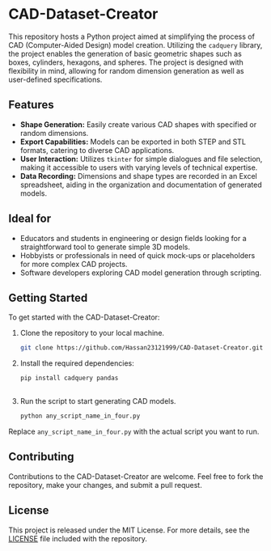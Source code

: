 # CAD-Dataset-Creator

This repository hosts a Python project aimed at simplifying the process of CAD (Computer-Aided Design) model creation. Utilizing the `cadquery` library, the project enables the generation of basic geometric shapes such as boxes, cylinders, hexagons, and spheres. The project is designed with flexibility in mind, allowing for random dimension generation as well as user-defined specifications.

## Features

- **Shape Generation:** Easily create various CAD shapes with specified or random dimensions.
- **Export Capabilities:** Models can be exported in both STEP and STL formats, catering to diverse CAD applications.
- **User Interaction:** Utilizes `tkinter` for simple dialogues and file selection, making it accessible to users with varying levels of technical expertise.
- **Data Recording:** Dimensions and shape types are recorded in an Excel spreadsheet, aiding in the organization and documentation of generated models.

## Ideal for

- Educators and students in engineering or design fields looking for a straightforward tool to generate simple 3D models.
- Hobbyists or professionals in need of quick mock-ups or placeholders for more complex CAD projects.
- Software developers exploring CAD model generation through scripting.

## Getting Started

To get started with the CAD-Dataset-Creator:

1. Clone the repository to your local machine.
      ```bash
   git clone https://github.com/Hassan23121999/CAD-Dataset-Creator.git
3. Install the required dependencies:
   ```bash
   pip install cadquery pandas
  
4. Run the script to start generating CAD models.
      ```bash
   python any_script_name_in_four.py
      
Replace `any_script_name_in_four.py` with the actual script you want to run.

## Contributing

Contributions to the CAD-Dataset-Creator are welcome. Feel free to fork the repository, make your changes, and submit a pull request.

## License

This project is released under the MIT License. For more details, see the [LICENSE](LICENSE) file included with the repository.

